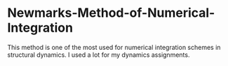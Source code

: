 # Newmarks-Method-of-Numerical-Integration
This method is one of the most used for numerical integration schemes in structural dynamics. I used a lot for my dynamics assignments.

